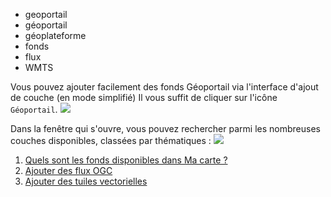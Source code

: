 - geoportail
- géoportail
- géoplateforme
- fonds
- flux
- WMTS


Vous pouvez ajouter facilement des fonds Géoportail via l'interface d'ajout de couche (en mode simplifié)
Il vous suffit de cliquer sur l'icône `Géoportail`.
![](https://macarte.ign.fr/image/voir/cov6147.png)

Dans la fenêtre qui s'ouvre, vous pouvez rechercher parmi les nombreuses couches disponibles, classées par thématiques :
![](https://macarte.ign.fr/image/voir/fke6168.png)

1. [Quels sont les fonds disponibles dans Ma carte ?](./Quels_sont_les_fonds_disponibles_dans_Ma_carte.md)
2. [Ajouter des flux OGC](./Comment_ajouter_des_flux_OGC.md)
3. [Ajouter des tuiles vectorielles](./Comment_ajouter_des_tuiles_vectorielles.md)